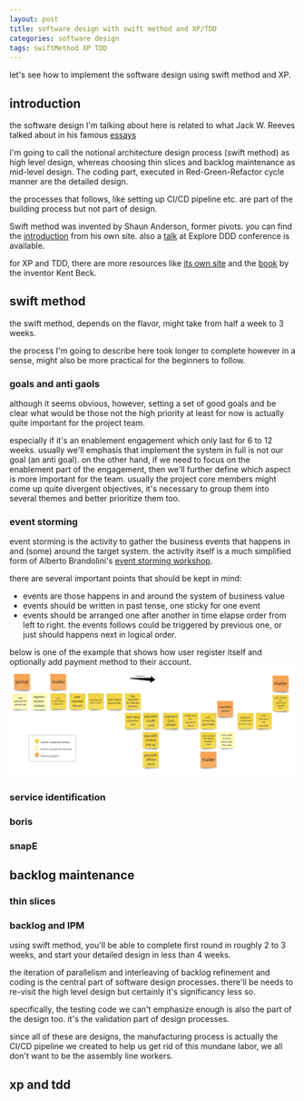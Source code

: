 ```yaml
---
layout: post
title: software design with swift method and XP/TDD
categories: software design
tags: swiftMethod XP TDD
---
```


let's see how to implement the software design using swift method and XP.

## introduction

the software design I'm talking about here is related to what Jack W. Reeves talked about in his famous [essays](https://www.developerdotstar.com/mag/articles/reeves_design_main.html)

I'm going to call the notional architecture design process (swift method) as high level design, whereas choosing thin slices and backlog maintenance as mid-level design. The coding part, executed in Red-Green-Refactor cycle manner are the detailed design. 

the processes that follows, like setting up CI/CD pipeline etc. are part of the building process but not part of design.

Swift method was invented by Shaun Anderson, former pivots. you can find the [introduction](https://www.swiftbird.us/the-swift-method) from his own site. also a [talk](https://youtu.be/7-fRtd8LUwA?si=06U1JYT-34fYJKOC) at Explore DDD conference is available.

for XP and TDD, there are more resources like [its own site](http://www.extremeprogramming.org/) and the [book](https://a.co/d/6RMzF9I) by the inventor Kent Beck.

## swift method

the swift method, depends on the flavor, might take from half a week to 3 weeks.

the process I'm going to describe here took longer to complete however in a sense, might also be more practical for the beginners to follow.

### goals and anti gaols

although it seems obvious, however, setting a set of good goals and be clear what would be those not the high priority at least for now is actually quite important for the project team. 

especially if it's an enablement engagement which only last for 6 to 12 weeks. usually we'll emphasis that implement the system in full is not our goal (an anti goal). on the other hand, if we need to focus on the enablement part of the engagement, then we'll further define which aspect is more important for the team. usually the project core members might come up quite divergent objectives, it's necessary to group them into several themes and better prioritize them too.

### event storming

event storming is the activity to gather the business events that happens in and (some) around the target system. the activity itself is a much simplified form of Alberto Brandolini's [event storming workshop](https://www.eventstorming.com/).

there are several important points that should be kept in mind:
- events are those happens in and around the system of business value
- events should be written in past tense, one sticky for one event
- events should be arranged one after another in time elapse order from left to right. the events follows could be triggered by previous one, or just should happens next in logical order.


below is one of the example that shows how user register itself and optionally add payment method to their account.
![event storming](/assets/images/event-storming.png)

### service identification

### boris

### snapE

## backlog maintenance

### thin slices

### backlog and IPM

using swift method, you'll be able to complete first round in roughly 2 to 3 weeks, and start your detailed design in less than 4 weeks.

the iteration of parallelism and interleaving of backlog refinement and coding is the central part of software design processes. there'll be needs to re-visit the high level design but certainly it's significancy less so.

specifically, the testing code we can't emphasize enough is also the part of the design too. it's the validation part of design processes.

since all of these are designs, the manufacturing process is actually the CI/CD pipeline we created to help us get rid of this mundane labor, we all don't want to be the assembly line workers.

## xp and tdd

